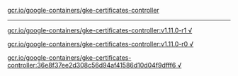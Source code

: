 [gcr.io/google-containers/gke-certificates-controller](https://hub.docker.com/r/anjia0532/gke-certificates-controller/tags/) 

----
[gcr.io/google-containers/gke-certificates-controller:v1.11.0-r1 √](https://hub.docker.com/r/anjia0532/google-containers.gke-certificates-controller/tags/)

[gcr.io/google-containers/gke-certificates-controller:v1.11.0-r0 √](https://hub.docker.com/r/anjia0532/google-containers.gke-certificates-controller/tags/)

[gcr.io/google-containers/gke-certificates-controller:36e8f37ee2d308c56d94af41586d10d04f9dfff6 √](https://hub.docker.com/r/anjia0532/google-containers.gke-certificates-controller/tags/)

